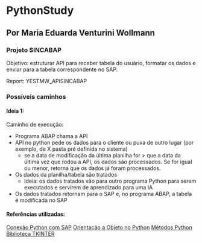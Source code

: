 # PythonStudy
## Por Maria Eduarda Venturini Wollmann

### Projeto SINCABAP
Objetivo: estruturar API para receber tabela do usuário, formatar os dados e enviar para a tabela correspondente no SAP. 

Report: YESTMW_APISINCABAP 

### Possíveis caminhos 
#### Ideia 1: 
Caminho de execução: 
- Programa ABAP chama a API 
- API no python pede os dados para o cliente ou puxa de outro lugar (por exemplo, de X pasta pré definida no sistema)
  - se a data de modificação da última planilha for > que a data da última vez que rodou a API, os dados são processados. Se for igual ou menor, retorna que os dados já foram processados.
- Os dados da planilha/tabela são tratados
  - Ideia: os dados tratados vão para outro programa Python para serem executados e servirem de aprendizado para uma IA
- Os dados tratados retornam para o SAP e, no programa ABAP, a tabela é modificada no SAP

#### Referências utilizadas:
[Conexão Python com SAP](https://community.sap.com/t5/technology-blogs-by-members/connecting-python-with-sap-step-by-step-guide/ba-p/13452893)
[Orientação a Objeto no Python](https://www.hashtagtreinamentos.com/programacao-orientada-a-objetos-python?gad_source=1&gclid=CjwKCAjwps-zBhAiEiwALwsVYcX4tg8IXy0z85kxl43HZMtxR__ijv1YA8eRGNjeHx9fiCNiuBm4_xoCCcEQAvD_BwE)
[Métodos Python](https://www.w3schools.com/python/python_file_handling.asp)
[Biblioteca TKINTER](https://docs.python.org/3/library/dialog.html)